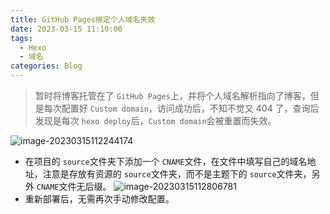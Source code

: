 ```yaml
---
title: GitHub Pages绑定个人域名失效
date: 2023-03-15 11:10:00
tags:
  - Hexo
  - 域名
categories: Blog
---
```


> 暂时将博客托管在了 `GitHub Pages`上，并将个人域名解析指向了博客，但是每次配置好 `Custom domain`，访问成功后，不知不觉又 404 了，查询后发现是每次 `hexo deploy`后，`Custom domain`会被重置而失效。

![image-20230315112244174](https://images-1311785948.cos.ap-chengdu.myqcloud.com/typora/20230315112246.png)

- 在项目的 `source`文件夹下添加一个 `CNAME`文件，在文件中填写自己的域名地址，注意是存放有资源的 `source`文件夹，而不是主题下的 `source`文件夹，另外 `CNAME`文件无后缀。
  ![image-20230315112806781](https://images-1311785948.cos.ap-chengdu.myqcloud.com/typora/20230315112845.png)
- 重新部署后，无需再次手动修改配置。
